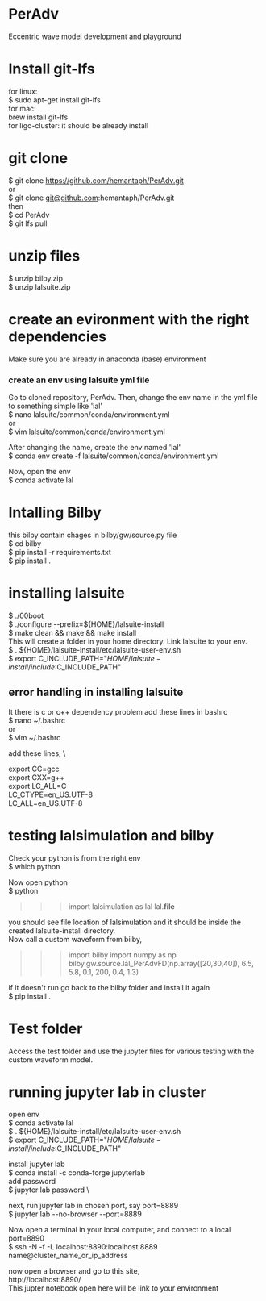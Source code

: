 # PerAdv
Eccentric wave model development and playground

# Install git-lfs
for linux: \
$ sudo apt-get install git-lfs \
for mac: \
brew install git-lfs \
for ligo-cluster: it should be already install 

# git clone 
$ git clone https://github.com/hemantaph/PerAdv.git \
or \
$ git clone git@github.com:hemantaph/PerAdv.git \
then \
$ cd PerAdv \
$ git lfs pull 

# unzip files 
$ unzip bilby.zip \
$ unzip lalsuite.zip 

# create an evironment with the right dependencies 
Make sure you are already in anaconda (base) environment 

### create an env using lalsuite yml file 
Go to cloned repository, PerAdv. Then, change the env name in the yml file to something simple like 'lal' \
$ nano lalsuite/common/conda/environment.yml \
or  \
$ vim lalsuite/common/conda/environment.yml 

After changing the name, create the env named 'lal' \
$ conda env create -f lalsuite/common/conda/environment.yml 

Now, open the env \
$ conda activate lal 

# Intalling Bilby 
this bilby contain chages in bilby/gw/source.py file \
$ cd bilby \
$ pip install -r requirements.txt \
$ pip install .

# installing lalsuite 
$ ./00boot \
$ ./configure --prefix=${HOME}/lalsuite-install \
$ make clean && make && make install \
This will create a folder in your home directory. Link lalsuite to your env. \
$ . ${HOME}/lalsuite-install/etc/lalsuite-user-env.sh \
$ export C_INCLUDE_PATH="${HOME}/lalsuite-install/include:$C_INCLUDE_PATH" 

## error handling in installing lalsuite 
It there is c or c++ dependency problem add these lines in bashrc \
$ nano ~/.bashrc \
or \
$ vim ~/.bashrc

add these lines, \

export CC=gcc \
export CXX=g++ \
export LC_ALL=C \
LC_CTYPE=en_US.UTF-8 \
LC_ALL=en_US.UTF-8 

# testing lalsimulation and bilby 
Check your python is from the right env \
$ which python

Now open python \
$ python 
>>> import lalsimulation as lal 
>>> lal.__file__ 

you should see file location of lalsimulation and it should be inside the created lalsuite-install directory. \
Now call a custom waveform from bilby, 
>>> import bilby 
>>> import numpy as np 
>>> bilby.gw.source.lal_PerAdvFD(np.array([20,30,40]), 6.5, 5.8, 0.1, 200, 0.4, 1.3) 

if it doesn't run go back to the bilby folder and install it again \
$ pip install . 

# Test folder 
Access the test folder and use the jupyter files for various testing with the custom waveform model. 

# running jupyter lab in cluster
open env \
$ conda activate lal \
$ . ${HOME}/lalsuite-install/etc/lalsuite-user-env.sh \
$ export C_INCLUDE_PATH="${HOME}/lalsuite-install/include:$C_INCLUDE_PATH" 

install jupyter lab \
$ conda install -c conda-forge jupyterlab \
add password \
$ jupyter lab password \

next, run jupyter lab in chosen port, say port=8889 \
$  jupyter lab --no-browser --port=8889 

Now open a terminal in your local computer, and connect to a local port=8890 \
$ ssh -N -f -L localhost:8890:localhost:8889 name@cluster_name_or_ip_address 

now open a browser and go to this site, \
http://localhost:8890/ \
This jupter notebook open here will be link to your environment





